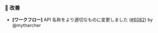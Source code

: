 ### 🚀 改善

* **[ワークフロー]** API 名称をより適切なものに変更しました ([#6082](https://github.com/nocobase/nocobase/pull/6082)) by @mytharcher
